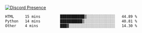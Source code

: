 [![Discord Presence](https://lanyard.cnrad.dev/api/689805100331696149)](https://discord.com/users/689805100331696149)

<!--START_SECTION:waka-->

```txt
HTML     15 mins         ███████████▒░░░░░░░░░░░░░   44.89 %
Python   14 mins         ██████████▒░░░░░░░░░░░░░░   40.81 %
Other    4 mins          ███▓░░░░░░░░░░░░░░░░░░░░░   14.30 %
```

<!--END_SECTION:waka-->
<img src="https://hit.yhype.me/github/profile?user_id=53441990" alt="">
